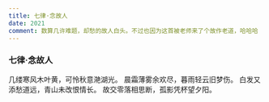 ```yaml
---
title: 七律·念故人
date: 2021
comment: 数算几许难题，却愁的故人白头。不过也因为这首被老师来了个故作老道，哈哈哈
---
```

### 七律·念故人

几缕寒风木叶黄，可怜秋意滟湖光。
晨霜薄雾余欢尽，暮雨轻云旧梦伤。
白发又添愁道远，青山未改恨情长。
故交零落相思断，孤影凭杯望夕阳。
